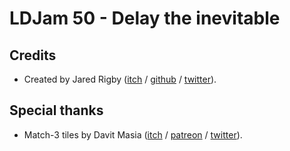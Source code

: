 # LDJam 50 - Delay the inevitable

## Credits

- Created by Jared Rigby ([itch](https://jazibobs.itch.io/) / [github](https://github.com/jazibobs) / [twitter]()).

## Special thanks

- Match-3 tiles by Davit Masia ([itch](https://kronbits.itch.io/) / [patreon](https://www.patreon.com/davitmasia) / [twitter](https://twitter.com/DavitMasia)).
